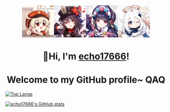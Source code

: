 <center class="half">
  <img src="./klee.jpg" width="100px" height="100px"/><img src="./hutao.jpg" width="100px"/><img src="./yunjin.jpg" width="100px"/><img src="./paimon.jpg" width="100px"/>
  </center>

<h1 align="center">👋Hi, I'm <a href="https://github.com/echo17666">echo17666</a>!</h1>
<h1 align="center">Welcome to my GitHub profile~ QAQ</h1>



[![Top Langs](https://github-readme-stats.vercel.app/api/top-langs/?username=echo17666)](https://github.com/echo17666/github-readme-stats)






[![echo17666's GitHub stats](https://github-readme-stats.vercel.app/api?username=echo17666)](https://github.com/echo17666/github-readme-stats)

